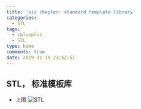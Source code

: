 ```yaml
---
title: 'six chapter: standard template library'
categories:
  - STL
tags:
  - cplusplus
  - STL
type: home
comments: true
date: 2019-11-19 23:52:51
---
```


## STL， 标准模板库
- 上图
![STL](/../../../images/stl_view.png)
